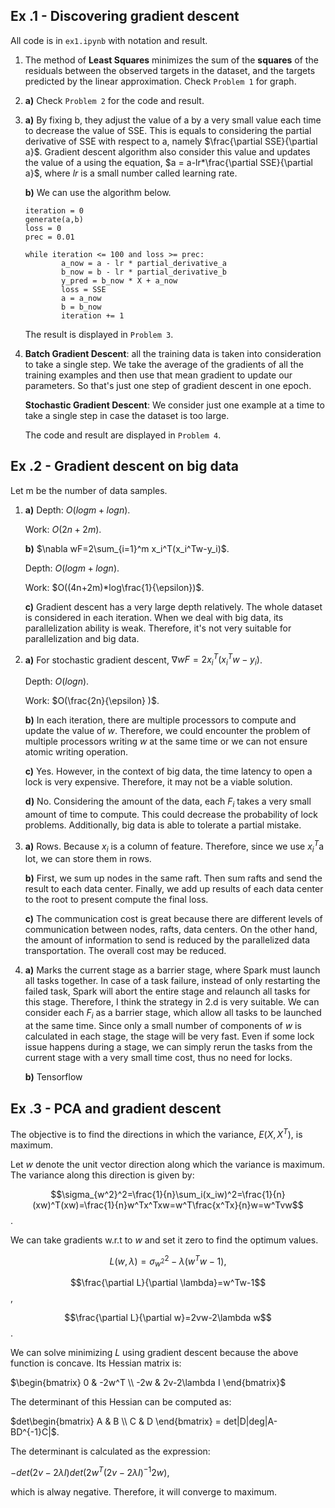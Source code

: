 ## Ex .1 - Discovering gradient descent

All code is in `ex1.ipynb` with notation and result.

1. The method of **Least Squares** minimizes the sum of the **squares** of the residuals between the observed targets in the dataset, and the targets predicted by the linear approximation. Check `Problem 1` for graph.

2. **a)** Check `Problem 2` for the code and result.

3. **a)** By fixing b, they adjust the value of a by a very small value each time to decrease the value of SSE. This is equals to considering the partial derivative of SSE with respect to a, namely $\frac{\partial SSE}{\partial a}$. Gradient descent algorithm also consider this value and updates the value of a using the equation, $a = a-lr*\frac{\partial SSE}{\partial a}$, where $lr$ is a small number called learning rate.

   **b)** We can use the algorithm below.

   ````pseudocode
   iteration = 0
   generate(a,b)
   loss = 0
   prec = 0.01
   
   while iteration <= 100 and loss >= prec:
           a_now = a - lr * partial_derivative_a
           b_now = b - lr * partial_derivative_b
           y_pred = b_now * X + a_now
           loss = SSE
           a = a_now
           b = b_now
           iteration += 1
   ````

   The result is displayed in `Problem 3`.

4. **Batch Gradient Descent**: all the training data is taken into consideration to take a single step. We take the average of the gradients of all the training examples and then use that mean gradient to update our parameters. So that's just one step of gradient descent in one epoch.

   **Stochastic Gradient Descent**: We consider just one example at a time to take a single step in case the dataset is too large.

   The code and result are displayed in `Problem 4`.



## Ex .2 - Gradient descent on big data

Let m be the number of data samples.

1. **a)** Depth: $O(logm+logn)$​​​.

   Work: $O(2n+2m)$​​​​​​​​.

   **b)** $\nabla wF=2\sum_{i=1}^m x_i^T(x_i^Tw-y_i)$.

   Depth: $O(logm+logn)$.

   Work: $O((4n+2m)*log\frac{1}{\epsilon})$​.

   **c)** Gradient descent has a very large depth relatively. The whole dataset is considered in each iteration. When we deal with big data, its parallelization ability is weak. Therefore, it's not very suitable for parallelization and big data.

2. **a)** For stochastic gradient descent, $\nabla wF=2x_i^T(x_i^Tw-y_i)$​​.

   Depth: $O(logn)$​.

   Work: $O(\frac{2n}{\epsilon} )$​​​.

   **b)** In each iteration, there are multiple processors to compute and update the value of $w$​. Therefore, we could encounter the problem of multiple processors writing $w$​ at the same time or we can not ensure atomic writing operation.

   **c)** Yes. However, in the context of big data, the time latency to open a lock is very expensive. Therefore, it may not be a viable solution.

   **d)** No. Considering the amount of the data, each $F_i$ takes a very small amount of time to compute. This could decrease the probability of lock problems. Additionally, big data is able to tolerate a partial mistake.

3. **a)** Rows. Because $x_i$ is a column of feature. Therefore, since we use $x_i^T$​​ a lot, we can store them in rows.

   **b)** First, we sum up nodes in the same raft. Then sum rafts and send the result to each data center. Finally, we add up results of each data center to the root to present compute the final loss.

   **c)** The communication cost is great because there are different levels of communication between nodes, rafts, data centers. On the other hand, the amount of information to send is reduced by the parallelized data transportation. The overall cost may be reduced.

4. **a)** Marks the current stage as a barrier stage, where Spark must launch all tasks together. In case of a task failure, instead of only restarting the failed task, Spark will abort the entire stage and relaunch all tasks for this stage. Therefore, I think the strategy in 2.d is very suitable. We can consider each $F_i$ as a barrier stage, which allow all tasks to be launched at the same time. Since only a small number of components of $w$ is calculated in each stage, the stage will be very fast. Even if some lock issue happens during a stage, we can simply rerun the tasks from the current stage with a very small time cost, thus no need for locks.

   **b)** Tensorflow

## Ex .3 - PCA and gradient descent

The objective is to find the directions in which the variance, $E(X,X^T)$, is maximum.

Let $w$ denote the unit vector direction along which the variance is maximum. The variance along this direction is given by:

$$\sigma_{w^2}^2=\frac{1}{n}\sum_i(x_iw)^2=\frac{1}{n}(xw)^T(xw)=\frac{1}{n}w^Tx^Txw=w^T\frac{x^Tx}{n}w=w^Tvw$$​​.

We can take gradients w.r.t to $w$​ and set it zero to find the optimum values.

$$L(w,\lambda)=\sigma_{w^2}^2-\lambda(w^Tw-1),$$

$$\frac{\partial L}{\partial \lambda}=w^Tw-1$$,

$$\frac{\partial L}{\partial w}=2vw-2\lambda w$$.

We can solve minimizing $L$ using gradient descent because the above function is concave. Its Hessian matrix is:

$\begin{bmatrix}
0 & -2w^T \\ 
-2w & 2v-2\lambda I 
\end{bmatrix}$

The determinant of this Hessian can be computed as:

$det\begin{bmatrix}
A & B \\ 
C & D 
\end{bmatrix} = det|D|deg|A-BD^{-1}C|$.

The determinant is calculated as the expression:

$-det(2v-2\lambda I)det(2w^T(2v-2\lambda I)^{-1}2w)$​,

which is alway negative. Therefore, it will converge to maximum.

 

